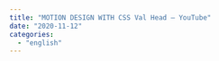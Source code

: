 ```yaml
---
title: "MOTION DESIGN WITH CSS Val Head – YouTube"
date: "2020-11-12"
categories: 
  - "english"
---
```



